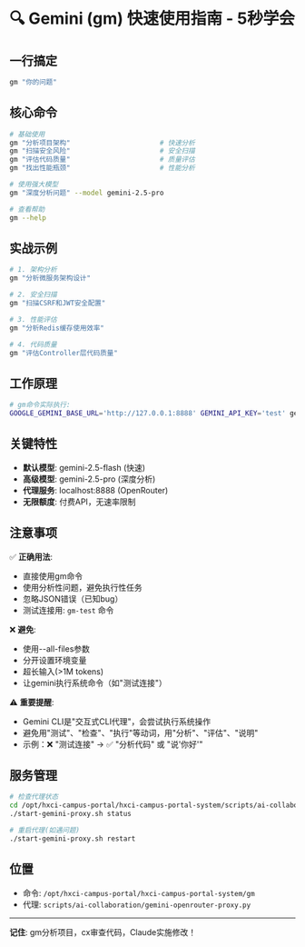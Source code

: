 # 🔍 Gemini (gm) 快速使用指南 - 5秒学会

## 一行搞定
```bash
gm "你的问题"
```

## 核心命令
```bash
# 基础使用
gm "分析项目架构"                      # 快速分析
gm "扫描安全风险"                      # 安全扫描
gm "评估代码质量"                      # 质量评估
gm "找出性能瓶颈"                      # 性能分析

# 使用强大模型
gm "深度分析问题" --model gemini-2.5-pro

# 查看帮助
gm --help
```

## 实战示例
```bash
# 1. 架构分析
gm "分析微服务架构设计"

# 2. 安全扫描
gm "扫描CSRF和JWT安全配置"

# 3. 性能评估
gm "分析Redis缓存使用效率"

# 4. 代码质量
gm "评估Controller层代码质量"
```

## 工作原理
```bash
# gm命令实际执行:
GOOGLE_GEMINI_BASE_URL='http://127.0.0.1:8888' GEMINI_API_KEY='test' gemini -p "你的问题"
```

## 关键特性
- **默认模型**: gemini-2.5-flash (快速)
- **高级模型**: gemini-2.5-pro (深度分析)
- **代理服务**: localhost:8888 (OpenRouter)
- **无限额度**: 付费API，无速率限制

## 注意事项
✅ **正确用法**:
- 直接使用gm命令
- 使用分析性问题，避免执行性任务
- 忽略JSON错误（已知bug）
- 测试连接用: `gm-test` 命令

❌ **避免**:
- 使用--all-files参数
- 分开设置环境变量
- 超长输入(>1M tokens)
- 让gemini执行系统命令（如"测试连接"）

⚠️ **重要提醒**:
- Gemini CLI是"交互式CLI代理"，会尝试执行系统操作
- 避免用"测试"、"检查"、"执行"等动词，用"分析"、"评估"、"说明"
- 示例：❌ "测试连接" → ✅ "分析代码" 或 "说'你好'"

## 服务管理
```bash
# 检查代理状态
cd /opt/hxci-campus-portal/hxci-campus-portal-system/scripts/ai-collaboration/
./start-gemini-proxy.sh status

# 重启代理(如遇问题)
./start-gemini-proxy.sh restart
```

## 位置
- 命令: `/opt/hxci-campus-portal/hxci-campus-portal-system/gm`
- 代理: `scripts/ai-collaboration/gemini-openrouter-proxy.py`

---
**记住**: gm分析项目，cx审查代码，Claude实施修改！
